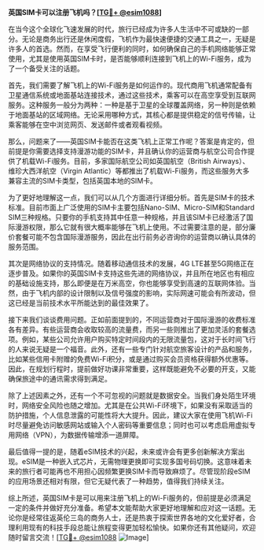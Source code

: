 **英国SIM卡可以注册飞机吗？[[TG💪+ @esim1088](https://t.me/s/esim1088)]**

在当今这个全球化飞速发展的时代，旅行已经成为许多人生活中不可或缺的一部分。无论是商务出行还是休闲度假，飞机作为最快速便捷的交通工具之一，无疑是许多人的首选。然而，在享受飞行便利的同时，如何确保自己的手机网络能够正常使用，尤其是使用英国SIM卡时，是否能够顺利连接到飞机上的Wi-Fi服务，成为了一个备受关注的话题。

首先，我们需要了解飞机上的Wi-Fi服务是如何运作的。现代商用飞机通常配备有卫星通信系统或地面基站连接技术，通过这些技术，乘客可以在高空享受到互联网服务。这种服务一般分为两种：一种是基于卫星的全球覆盖网络，另一种则是依赖于地面基站的区域网络。无论采用哪种方式，其核心都是提供稳定的信号传输，让乘客能够在空中浏览网页、发送邮件或者观看视频。

那么，问题来了——英国SIM卡能否在这类飞机上正常工作呢？答案是肯定的，但前提是你需要选择支持漫游功能的SIM卡，并且确认你的运营商与航空公司合作提供了机载Wi-Fi服务。目前，多家国际航空公司如英国航空（British Airways）、维珍大西洋航空（Virgin Atlantic）等都推出了机载Wi-Fi服务，而这些服务大多兼容主流的SIM卡类型，包括英国本地的SIM卡。

为了更好地理解这一点，我们可以从几个方面进行详细分析。首先是SIM卡的技术标准。目前市面上广泛使用的SIM卡主要包括Nano-SIM、Micro-SIM和Standard SIM三种规格。只要你的手机支持其中任意一种规格，并且该SIM卡已经激活了国际漫游权限，那么它就有很大概率能够在飞机上使用。不过需要注意的是，部分廉价套餐可能不包含国际漫游服务，因此在出行前务必咨询你的运营商以确认具体的服务范围。

其次是网络协议的支持情况。随着移动通信技术的发展，4G LTE甚至5G网络正在逐步普及。如果你的英国SIM卡支持这些先进的网络协议，并且所在地区也有相应的基础设施支持，那么即便是在万米高空，你也能够享受到高速的互联网体验。当然，由于飞机内部的设计限制以及信号强度的影响，实际网速可能会有所波动，但这已经是当前技术水平所能达到的最佳效果了。

接下来我们谈谈费用问题。正如前面提到的，不同运营商对于国际漫游的收费标准各有差异。有些运营商会收取较高的流量费，而另一些则推出了更加灵活的套餐选项。例如，某些公司允许用户购买特定时间段内的无限流量包，这对于长时间飞行的人来说无疑是一个福音。此外，还有一些专门针对航空旅客设计的产品和服务，比如某些信用卡附赠的免费Wi-Fi积分，或是通过购买会员资格获得额外优惠等。因此，在规划行程时，提前做好功课非常重要，这样既能避免不必要的开支，又能确保旅途中的通讯需求得到满足。

除了上述因素之外，还有一个不可忽视的问题就是数据安全。当我们身处陌生环境时，网络安全风险也随之增加。尤其是在公共Wi-Fi环境下，如果没有采取适当的防护措施，个人信息泄露的可能性将大大提升。因此，建议大家在使用飞机Wi-Fi时尽量避免访问敏感网站或输入个人密码等重要信息；同时也可以考虑启用虚拟专用网络（VPN），为数据传输增添一道屏障。

最后值得一提的是，随着eSIM技术的兴起，未来或许会有更多创新解决方案出现。eSIM是一种嵌入式芯片，无需物理更换即可实现多国号码切换。这意味着未来的旅行者可能再也不用担心因频繁更换SIM卡而导致麻烦了。尽管现阶段eSIM的应用场景还相对有限，但它无疑代表了一种趋势，值得我们持续关注。

综上所述，英国SIM卡是可以用来注册飞机上的Wi-Fi服务的，但前提是必须满足一定的条件并做好充分准备。希望本文能帮助大家更好地理解和应对这一话题。无论你是经常往返英伦三岛的商务人士，还是热衷于探索世界各地的文化爱好者，合理利用现有的科技手段总能让旅程变得更加轻松愉快。如果你还有其他疑问，欢迎随时留言交流！[[TG💪+ @esim1088](https://t.me/s/esim1088) ![Image](https://i.postimg.cc/4NQfJmqS/Snipaste-2025-05-13-00-14-12.png)]